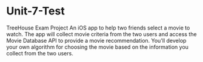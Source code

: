 # Unit-7-Test
TreeHouse Exam Project
An iOS app to help two friends select a movie to watch. 
The app will collect movie criteria from the two users and access 
the Movie Database API to provide a movie recommendation. 
You'll develop your own algorithm for choosing the movie based on the information 
you collect from the two users.
